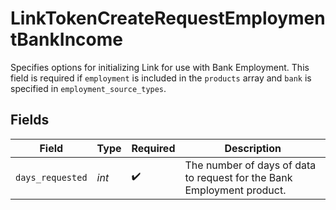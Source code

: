 # LinkTokenCreateRequestEmploymentBankIncome

Specifies options for initializing Link for use with Bank Employment. This field is required if `employment` is included in the `products` array and `bank` is specified in `employment_source_types`.


## Fields

| Field                                                                  | Type                                                                   | Required                                                               | Description                                                            |
| ---------------------------------------------------------------------- | ---------------------------------------------------------------------- | ---------------------------------------------------------------------- | ---------------------------------------------------------------------- |
| `days_requested`                                                       | *int*                                                                  | :heavy_check_mark:                                                     | The number of days of data to request for the Bank Employment product. |